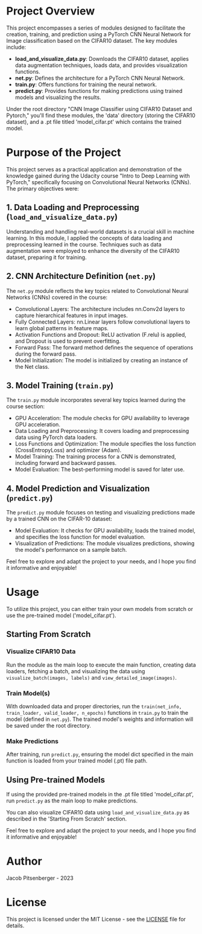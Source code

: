 # Project Overview

This project encompasses a series of modules designed to facilitate the creation, training, and prediction using a PyTorch CNN Neural Network for Image classification based on the CIFAR10 dataset. The key modules include:

- **load_and_visualize_data.py**: Downloads the CIFAR10 dataset, applies data augmentation techniques, loads data, and provides visualization functions.
- **net.py**: Defines the architecture for a PyTorch CNN Neural Network.
- **train.py**: Offers functions for training the neural network.
- **predict.py**: Provides functions for making predictions using trained models and visualizing the results.

Under the root directory "CNN Image Classifier using CIFAR10 Dataset and Pytorch," you'll find these modules, the 'data' directory (storing the CIFAR10 dataset), and a .pt file titled 'model_cifar.pt' which contains the trained model.

# Purpose of the Project

This project serves as a practical application and demonstration of the knowledge gained during the Udacity course "Intro to Deep Learning with PyTorch," specifically focusing on Convolutional Neural Networks (CNNs). The primary objectives were:

## 1. Data Loading and Preprocessing (`load_and_visualize_data.py`)

Understanding and handling real-world datasets is a crucial skill in machine learning. In this module, I applied the concepts of data loading and preprocessing learned in the course. Techniques such as data augmentation were employed to enhance the diversity of the CIFAR10 dataset, preparing it for training.

## 2. CNN Architecture Definition (`net.py`)

The `net.py` module reflects the key topics related to Convolutional Neural Networks (CNNs) covered in the course:
- Convolutional Layers: The architecture includes nn.Conv2d layers to capture hierarchical features in input images.
- Fully Connected Layers: nn.Linear layers follow convolutional layers to learn global patterns in feature maps.
- Activation Functions and Dropout: ReLU activation (F.relu) is applied, and Dropout is used to prevent overfitting.
- Forward Pass: The forward method defines the sequence of operations during the forward pass.
- Model Initialization: The model is initialized by creating an instance of the Net class.

## 3. Model Training (`train.py`)

The `train.py` module incorporates several key topics learned during the course section:
- GPU Acceleration: The module checks for GPU availability to leverage GPU acceleration.
- Data Loading and Preprocessing: It covers loading and preprocessing data using PyTorch data loaders.
- Loss Functions and Optimization: The module specifies the loss function (CrossEntropyLoss) and optimizer (Adam).
- Model Training: The training process for a CNN is demonstrated, including forward and backward passes.
- Model Evaluation: The best-performing model is saved for later use.

## 4. Model Prediction and Visualization (`predict.py`)

The `predict.py` module focuses on testing and visualizing predictions made by a trained CNN on the CIFAR-10 dataset:
- Model Evaluation: It checks for GPU availability, loads the trained model, and specifies the loss function for model evaluation.
- Visualization of Predictions: The module visualizes predictions, showing the model's performance on a sample batch.

Feel free to explore and adapt the project to your needs, and I hope you find it informative and enjoyable!

# Usage

To utilize this project, you can either train your own models from scratch or use the pre-trained model ('model_cifar.pt').

## Starting From Scratch

### Visualize CIFAR10 Data

Run the module as the main loop to execute the main function, creating data loaders, fetching a batch, and visualizing the data using `visualize_batch(images, labels)` and `view_detailed_image(images)`.

### Train Model(s)

With downloaded data and proper directories, run the `train(net_info, train_loader, valid_loader, n_epochs)` functions in `train.py` to train the model (defined in `net.py`). The trained model's weights and information will be saved under the root directory.

### Make Predictions

After training, run `predict.py`, ensuring the model dict specified in the main function is loaded from your trained model (.pt) file path.

## Using Pre-trained Models

If using the provided pre-trained models in the .pt file titled 'model_cifar.pt', run `predict.py` as the main loop to make predictions. 

You can also visualize CIFAR10 data using `load_and_visualize_data.py` as described in the 'Starting From Scratch' section.

Feel free to explore and adapt the project to your needs, and I hope you find it informative and enjoyable!

# Author
Jacob Pitsenberger - 2023

# License
This project is licensed under the MIT License - see the [LICENSE](LICENSE.txt) file for details.

